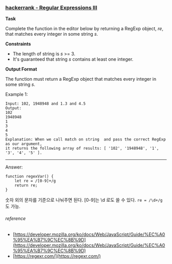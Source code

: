 ### [hackerrank - Regular Expressions III](https://www.hackerrank.com/challenges/js10-regexp-3/problem)

**Task**

Complete the function in the editor below by returning a RegExp object, _re_, that matches every integer in some string _s_.

**Constraints**

* The length of string is _s_ >= 3.
* It's guaranteed that string _s_ contains at least one integer.

**Output Format**

The function must return a RegExp object that matches every integer in some string _s_.

Example 1: 
```
Input: 102, 1948948 and 1.3 and 4.5
Output: 
102
1948948
1
3
4
5
Explanation: When we call match on string  and pass the correct RegExp as our argument, 
it returns the following array of results: [ '102', '1948948', '1', '3', '4', '5' ].
```
---

Answer:
```
function regexVar() {
    let re = /[0-9]+/g
    return re;
}
```

숫자 외의 문자를 기준으로 나눠주면 된다. [0-9]는 \d 로도 쓸 수 있다. `re = /\d+/g` 도 가능.


###### reference
* [https://developer.mozilla.org/ko/docs/Web/JavaScript/Guide/%EC%A0%95%EA%B7%9C%EC%8B%9D](https://developer.mozilla.org/ko/docs/Web/JavaScript/Guide/%EC%A0%95%EA%B7%9C%EC%8B%9D)
* [https://regexr.com/](https://regexr.com/)